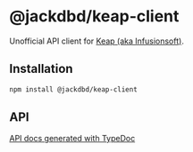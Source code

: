 # @jackdbd/keap-client

Unofficial API client for [Keap (aka Infusionsoft)](https://keap.com/).

## Installation

```sh
npm install @jackdbd/keap-client
```

## API

[API docs generated with TypeDoc](https://jackdbd.github.io/calderone/keap-client/)

